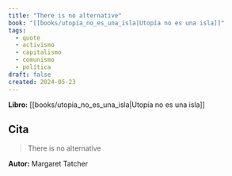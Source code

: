 ```yaml
---
title: "There is no alternative"
book: "[[books/utopia_no_es_una_isla|Utopía no es una isla]]"
tags:
  - quote
  - activismo
  - capitalismo
  - comunismo
  - política
draft: false
created: 2024-05-23
---
```


**Libro:** [[books/utopia_no_es_una_isla|Utopía no es una isla]]

## Cita
> There is no alternative

**Autor:** Margaret Tatcher
